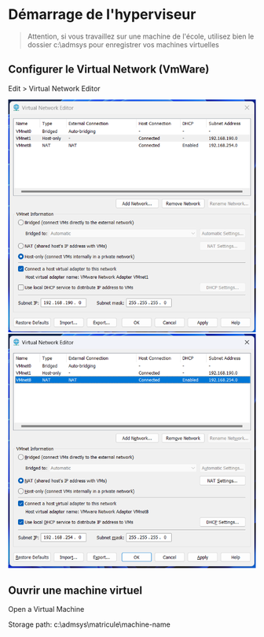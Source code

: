 # Démarrage de l'hyperviseur

> Attention, si vous travaillez sur une machine de l'école, utilisez bien le dossier c:\admsys pour enregistrer vos machines virtuelles

## Configurer le Virtual Network (VmWare)

Edit > Virtual Network Editor

![VMnet1](images/vmware1.png)
![VMnet8](images/vmware2.png)

## Ouvrir une machine virtuel

Open a Virtual Machine

Storage path: c:\admsys\matricule\machine-name